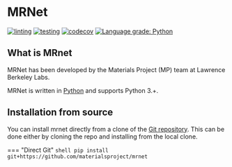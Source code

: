 # MRNet

[![linting](https://github.com/materialsproject/mrnet/workflows/linting/badge.svg)](https://github.com/materialsproject/mrnet/actions?query=workflow%3Alinting) [![testing](https://github.com/materialsproject/mrnet/workflows/testing/badge.svg)](https://github.com/materialsproject/mrnet/actions?query=workflow%3Atesting) [![codecov](https://codecov.io/gh/materialsproject/mrnet/branch/master/graph/badge.svg)](https://codecov.io/gh/materialsproject/mrnet) [![Language grade: Python](https://img.shields.io/lgtm/grade/python/g/materialsproject/mrnet.svg?logo=lgtm&logoWidth=18)](https://lgtm.com/projects/g/materialsproject/mrnet/context:python)

## What is MRnet

MRNet has been developed by the Materials Project (MP) team at Lawrence Berkeley Labs.

MRNet is written in [Python](http://docs.python-guide.org/en/latest/) and supports Python 3.+.

## Installation from source

You can install mrnet directly from a clone of the [Git repository](https://github.com/materialsproject/mrnet).  This can be done either by cloning the repo and installing from the local clone.

=== "Direct Git"
    ``` shell
    pip install git+https://github.com/materialsproject/mrnet
    ```